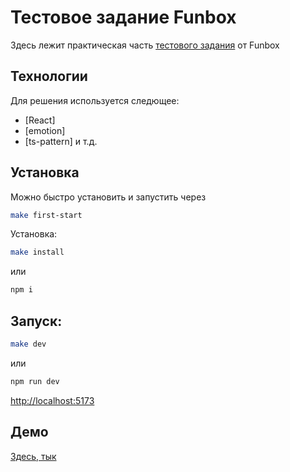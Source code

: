 # Тестовое задание Funbox

Здесь лежит практическая часть [тестового задания](https://dl.funbox.ru/qt-html-css-js.zip) от Funbox

## Технологии

Для решения используется следющее:

- [React]
- [emotion]
- [ts-pattern]
и т.д.


## Установка
Можно быстро установить и запустить через

```sh
make first-start
```

Установка:
```sh
make install
```
или 
```sh
npm i
```

## Запуск:

```sh
make dev
```
или 
```sh
npm run dev
```

[http://localhost:5173](http://localhost:5173)

## Демо

[Здесь, тык](https://silver-jalebi-52b419.netlify.app/)

